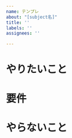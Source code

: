 ```yaml
---
name: テンプレ
about: "[subject名]"
title: ''
labels: ''
assignees: ''

---
```


# やりたいこと


# 要件


# やらないこと
